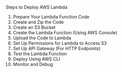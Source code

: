 Steps to Deploy AWS Lambda
1. Prepare Your Lambda Function Code
2. Create and Zip the Code
3. Create an S3 Bucket 
4. Create the Lambda Function (Using AWS Console)
5. Upload the Code to Lambda
6. Set Up Permissions for Lambda to Access S3
7. Set Up API Gateway (For HTTP Endpoints)
8. Test the Lambda Function
9. Deploy Using AWS CLI
10. Monitor and Debug